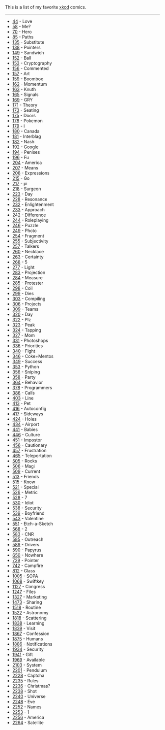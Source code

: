 This is a list of my favorite [xkcd](https://xkcd.com) comics.
******
- [44](https://xkcd.com/44) - Love
- [58](https://xkcd.com/58) - Me?
- [70](https://xkcd.com/70) - Hero
- [85](https://xkcd.com/85) - Paths
- [135](https://xkcd.com/135) - Substitute
- [138](https://xkcd.com/138) - Pointers
- [149](https://xkcd.com/149) - Sandwich
- [152](https://xkcd.com/152) - Ball
- [153](https://xkcd.com/153) - Cryptography
- [156](https://xkcd.com/156) - Commented
- [157](https://xkcd.com/157) - Art
- [159](https://xkcd.com/159) - Boombox
- [162](https://xkcd.com/162) - Momentum
- [163](https://xkcd.com/163) - Knuth
- [165](https://xkcd.com/165) - Signals
- [169](https://xkcd.com/169) - GRY
- [171](https://xkcd.com/171) - Theory
- [173](https://xkcd.com/173) - Seating
- [175](https://xkcd.com/175) - Doors
- [178](https://xkcd.com/178) - Pokemon
- [179](https://xkcd.com/179) - i
- [180](https://xkcd.com/180) - Canada
- [181](https://xkcd.com/181) - Interblag
- [182](https://xkcd.com/182) - Nash
- [192](https://xkcd.com/192) - Google
- [194](https://xkcd.com/194) - Penises
- [196](https://xkcd.com/196) - Fu
- [204](https://xkcd.com/204) - America
- [207](https://xkcd.com/207) - Means
- [208](https://xkcd.com/208) - Expressions
- [215](https://xkcd.com/215) - Go
- [217](https://xkcd.com/217) - pi
- [218](https://xkcd.com/218) - Surgeon
- [223](https://xkcd.com/223) - Day
- [228](https://xkcd.com/228) - Resonance
- [232](https://xkcd.com/232) - Enlightenment
- [233](https://xkcd.com/233) - Approach
- [242](https://xkcd.com/242) - Difference
- [244](https://xkcd.com/244) - Roleplaying
- [246](https://xkcd.com/246) - Puzzle
- [249](https://xkcd.com/249) - Photo
- [254](https://xkcd.com/254) - Fragment
- [255](https://xkcd.com/255) - Subjectivity
- [257](https://xkcd.com/257) - Talkers
- [260](https://xkcd.com/260) - Necklace
- [263](https://xkcd.com/263) - Certainty
- [268](https://xkcd.com/268) - 5
- [277](https://xkcd.com/277) - Light
- [283](https://xkcd.com/283) - Projection
- [284](https://xkcd.com/284) - Measure
- [285](https://xkcd.com/285) - Protester
- [298](https://xkcd.com/298) - Coil
- [299](https://xkcd.com/299) - Dies
- [303](https://xkcd.com/303) - Compiling
- [306](https://xkcd.com/306) - Projects
- [309](https://xkcd.com/309) - Teams
- [320](https://xkcd.com/320) - Day
- [322](https://xkcd.com/322) - Plz
- [323](https://xkcd.com/323) - Peak
- [324](https://xkcd.com/324) - Tapping
- [327](https://xkcd.com/327) - Mom
- [331](https://xkcd.com/331) - Photoshops
- [336](https://xkcd.com/336) - Priorities
- [340](https://xkcd.com/340) - Fight
- [346](https://xkcd.com/346) - Coke+Mentos
- [349](https://xkcd.com/349) - Success
- [353](https://xkcd.com/353) - Python
- [356](https://xkcd.com/356) - Sniping
- [358](https://xkcd.com/358) - Party
- [364](https://xkcd.com/364) - Behavior
- [378](https://xkcd.com/378) - Programmers
- [386](https://xkcd.com/386) - Calls
- [403](https://xkcd.com/403) - Line
- [413](https://xkcd.com/413) - Pet
- [416](https://xkcd.com/416) - Autoconfig
- [417](https://xkcd.com/417) - Sideways
- [424](https://xkcd.com/424) - Holes
- [434](https://xkcd.com/434) - Airport
- [441](https://xkcd.com/441) - Babies
- [446](https://xkcd.com/446) - Culture
- [451](https://xkcd.com/451) - Impostor
- [456](https://xkcd.com/456) - Cautionary
- [457](https://xkcd.com/457) - Frustration
- [465](https://xkcd.com/465) - Teleportation
- [505](https://xkcd.com/505) - Rocks
- [506](https://xkcd.com/506) - Magi
- [509](https://xkcd.com/509) - Current
- [513](https://xkcd.com/513) - Friends
- [515](https://xkcd.com/515) - Know
- [521](https://xkcd.com/521) - Special
- [526](https://xkcd.com/526) - Metric
- [528](https://xkcd.com/528) - 7
- [530](https://xkcd.com/530) - Idiot
- [538](https://xkcd.com/538) - Security
- [539](https://xkcd.com/539) - Boyfriend
- [543](https://xkcd.com/543) - Valentine
- [551](https://xkcd.com/551) - Etch-a-Sketch
- [568](https://xkcd.com/568) - 2
- [583](https://xkcd.com/583) - CNR
- [585](https://xkcd.com/585) - Outreach
- [589](https://xkcd.com/589) - Drivers
- [590](https://xkcd.com/590) - Papyrus
- [650](https://xkcd.com/650) - Nowhere
- [729](https://xkcd.com/729) - Pointer
- [742](https://xkcd.com/742) - Campfire
- [812](https://xkcd.com/812) - Glass
- [1005](https://xkcd.com/1005) - SOPA
- [1068](https://xkcd.com/1068) - Swiftkey
- [1127](https://xkcd.com/1127) - Congress
- [1247](https://xkcd.com/1247) - Files
- [1327](https://xkcd.com/1327) - Marketing
- [1473](https://xkcd.com/1473) - Sharing
- [1518](https://xkcd.com/1518) - Routine
- [1522](https://xkcd.com/1522) - Astronomy
- [1818](https://xkcd.com/1818) - Scattering
- [1838](https://xkcd.com/1838) - Learning
- [1839](https://xkcd.com/1839) - Visit
- [1867](https://xkcd.com/1867) - Confession
- [1875](https://xkcd.com/1875) - Humans
- [1886](https://xkcd.com/1886) - Notifications
- [1934](https://xkcd.com/1934) - Security
- [1941](https://xkcd.com/1941) - Gift
- [1969](https://xkcd.com/1969) - Available
- [2103](https://xkcd.com/2103) - System
- [2201](https://xkcd.com/2201) - Pendulum
- [2228](https://xkcd.com/2228) - Captcha
- [2235](https://xkcd.com/2235) - Rules
- [2236](https://xkcd.com/2236) - Christmas?
- [2238](https://xkcd.com/2238) - Shot
- [2240](https://xkcd.com/2240) - Universe
- [2248](https://xkcd.com/2248) - Eve
- [2252](https://xkcd.com/2252) - Names
- [2253](https://xkcd.com/2253) - 1
- [2256](https://xkcd.com/2256) - America
- [2264](https://xkcd.com/2264) - Satellite
